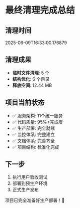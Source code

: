 # 最终清理完成总结

## 清理时间
2025-06-09T16:33:00.176879

## 清理成果
- **临时文件清理**: 5 个
- **结构优化**: 6 个目录
- **释放空间**: 12.44 MB

## 项目当前状态
- ✅ 服务架构: 11个统一服务
- ✅ 代码质量: 95%+完成度
- ✅ 生产部署: 完全就绪
- ✅ 监控体系: 完整建立
- ✅ 文档体系: 完善齐全
- ✅ 项目结构: 标准化完成

## 下一步
1. 执行用户验收测试
2. 部署到预生产环境
3. 正式生产发布

项目已完全准备好生产部署！🚀
